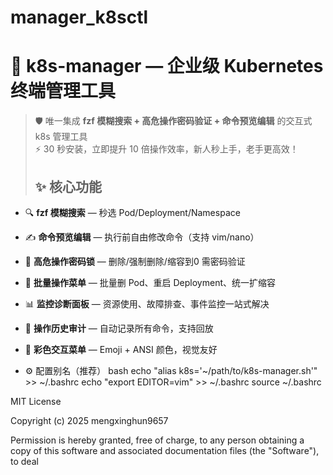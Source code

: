 # manager_k8sctl
# 🚀 k8s-manager — 企业级 Kubernetes 终端管理工具

> 🛡️ 唯一集成 **fzf 模糊搜索 + 高危操作密码验证 + 命令预览编辑** 的交互式 k8s 管理工具  
> ⚡ 30 秒安装，立即提升 10 倍操作效率，新人秒上手，老手更高效！
> ## ✨ 核心功能

- 🔍 **fzf 模糊搜索** — 秒选 Pod/Deployment/Namespace
- ✍️ **命令预览编辑** — 执行前自由修改命令（支持 vim/nano）
- 🔐 **高危操作密码锁** — 删除/强制删除/缩容到0 需密码验证
- 🔄 **批量操作菜单** — 批量删 Pod、重启 Deployment、统一扩缩容
- 📊 **监控诊断面板** — 资源使用、故障排查、事件监控一站式解决
- 📜 **操作历史审计** — 自动记录所有命令，支持回放
- 🎨 **彩色交互菜单** — Emoji + ANSI 颜色，视觉友好

- ⚙️ 配置别名（推荐）
bash
echo "alias k8s='~/path/to/k8s-manager.sh'" >> ~/.bashrc
echo "export EDITOR=vim" >> ~/.bashrc
source ~/.bashrc

MIT License 

Copyright (c) 2025 mengxinghun9657

Permission is hereby granted, free of charge, to any person obtaining a copy
of this software and associated documentation files (the "Software"), to deal
